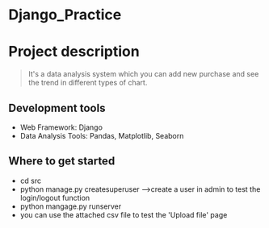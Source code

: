 # Django_Practice

# Project description
> It's a data analysis system which you can add new purchase and see the trend in different types of chart.

## Development tools
* Web Framework: Django
* Data Analysis Tools: Pandas, Matplotlib, Seaborn

## Where to get started
* cd src
* python manage.py createsuperuser -->create a user in admin to test the login/logout function
* python mangage.py runserver
* you can use the attached csv file to test the 'Upload file' page
